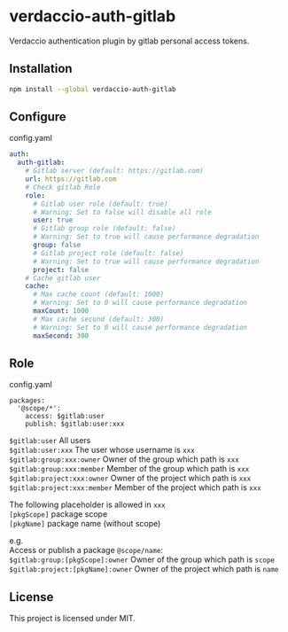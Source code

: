 # verdaccio-auth-gitlab

Verdaccio authentication plugin by gitlab personal access tokens.

## Installation

``` bash
npm install --global verdaccio-auth-gitlab
```

## Configure

config.yaml  
```yaml
auth:
  auth-gitlab:
    # Gitlab server (default: https://gitlab.com)
    url: https://gitlab.com
    # Check gitlab Role
    role:
      # Gitlab user role (default: true)
      # Warning: Set to false will disable all role
      user: true
      # Gitlab group role (default: false)
      # Warning: Set to true will cause performance degradation
      group: false
      # Gitlab project role (default: false)
      # Warning: Set to true will cause performance degradation
      project: false
    # Cache gitlab user
    cache:
      # Max cache count (default: 1000)
      # Warning: Set to 0 will cause performance degradation
      maxCount: 1000
      # Max cache second (default: 300)
      # Warning: Set to 0 will cause performance degradation
      maxSecond: 300
```

## Role

config.yaml  
```
packages:
  '@scope/*':
    access: $gitlab:user
    publish: $gitlab:user:xxx
```

```$gitlab:user``` All users  
```$gitlab:user:xxx``` The user whose username is ```xxx```  
```$gitlab:group:xxx:owner``` Owner of the group which path is ```xxx```  
```$gitlab:group:xxx:member``` Member of the group which path is ```xxx```  
```$gitlab:project:xxx:owner``` Owner of the project which path is ```xxx```  
```$gitlab:project:xxx:member``` Member of the project which path is ```xxx```  

The following placeholder is allowed in ```xxx```  
```[pkgScope]``` package scope  
```[pkgName]``` package name (without scope)  

e.g.  
Access or publish a package ```@scope/name```:  
```$gitlab:group:[pkgScope]:owner``` Owner of the group which path is ```scope```  
```$gitlab:project:[pkgName]:owner``` Owner of the project which path is ```name```  

## License

This project is licensed under MIT.
